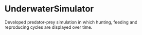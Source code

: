 # UnderwaterSimulator
Developed predator-prey simulation in which hunting, feeding and reproducing cycles are displayed over time.
